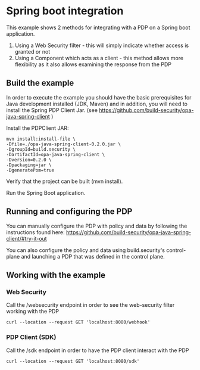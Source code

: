 # Spring boot integration

This example shows 2 methods for integrating with a PDP on a Spring boot application.

1. Using a Web Security filter - this will simply indicate whether access is granted or not
2. Using a Component which acts as a client - this method allows more flexibility as it 
also allows examining the response from the PDP


## Build the example

In order to execute the example you should have the basic prerequisites for Java development
 installed (JDK, Maven) and in addition, you will need to install the Spring PDP Client Jar.
 (see https://github.com/build-security/opa-java-spring-client )

Install the PDPClient JAR:

    mvn install:install-file \
    -Dfile=./opa-java-spring-client-0.2.0.jar \
    -DgroupId=build.security \
    -DartifactId=opa-java-spring-client \
    -Dversion=0.2.0 \
    -Dpackaging=jar \
    -DgeneratePom=true

Verify that the project can be built (mvn install).

Run the Spring Boot application.

## Running and configuring the PDP

You can manually configure the PDP with policy and data by following the instructions found
 here:  https://github.com/build-security/opa-java-spring-client/#try-it-out
 
You can also configure the policy and data using build.security's control-plane and 
launching a PDP that was defined in the control plane.

## Working with the example

### Web Security

Call the /websecurity endpoint in order to see the web-security filter working with the PDP

    curl --location --request GET 'localhost:8080/webhook' 

### PDP Client (SDK)

Call the /sdk endpoint in order to have the PDP client interact with the PDP

    curl --location --request GET 'localhost:8080/sdk'   